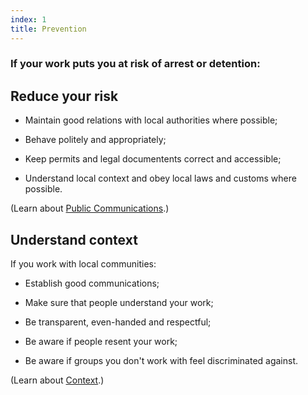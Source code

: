 ```yaml
---
index: 1
title: Prevention
---
```

### If your work puts you at risk of arrest or detention:  

## Reduce your risk

*   Maintain good relations with local authorities where possible;

*   Behave politely and appropriately;

*   Keep permits and legal documentents correct and accessible;

*   Understand local context and obey local laws and customs where possible.

(Learn about [Public Communications](umbrella://operations/public-communications).) 

## Understand context

If you work with local communities: 

*	Establish good communications;

*	Make sure that people understand your work;  

*	Be transparent, even-handed and respectful;

*	Be aware if people resent your work;

*	Be aware if groups you don't work with feel discriminated against. 

(Learn about [Context](umbrella://assess-your-risk/security-planning/beginner/s_context.md).)